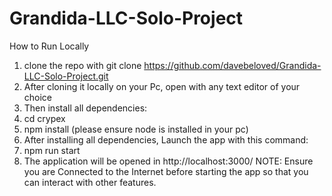 # Grandida-LLC-Solo-Project

How to Run Locally
1. clone the repo with git clone https://github.com/davebeloved/Grandida-LLC-Solo-Project.git
2. After cloning it locally on your Pc, open with any text editor of your choice
3. Then install all dependencies: 
4. cd crypex
5. npm install (please ensure node is installed in your pc)
6. After installing all dependencies, Launch the app with this command:
7. npm run start
8. The application will be opened in http://localhost:3000/
NOTE: Ensure you are Connected to the Internet before starting the app so that you can interact with other features.
     
